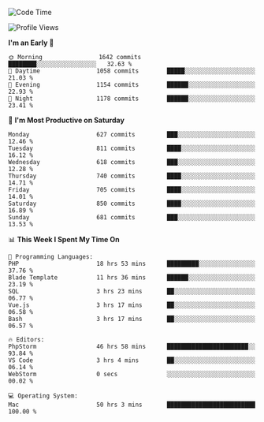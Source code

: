 <!--START_SECTION:waka-->
![Code Time](http://img.shields.io/badge/Code%20Time-4%2C058%20hrs%2010%20mins-blue)

![Profile Views](http://img.shields.io/badge/Profile%20Views-0-blue)

**I'm an Early 🐤** 

```text
🌞 Morning                1642 commits        ████████░░░░░░░░░░░░░░░░░   32.63 % 
🌆 Daytime                1058 commits        █████░░░░░░░░░░░░░░░░░░░░   21.03 % 
🌃 Evening                1154 commits        ██████░░░░░░░░░░░░░░░░░░░   22.93 % 
🌙 Night                  1178 commits        ██████░░░░░░░░░░░░░░░░░░░   23.41 % 
```
📅 **I'm Most Productive on Saturday** 

```text
Monday                   627 commits         ███░░░░░░░░░░░░░░░░░░░░░░   12.46 % 
Tuesday                  811 commits         ████░░░░░░░░░░░░░░░░░░░░░   16.12 % 
Wednesday                618 commits         ███░░░░░░░░░░░░░░░░░░░░░░   12.28 % 
Thursday                 740 commits         ████░░░░░░░░░░░░░░░░░░░░░   14.71 % 
Friday                   705 commits         ████░░░░░░░░░░░░░░░░░░░░░   14.01 % 
Saturday                 850 commits         ████░░░░░░░░░░░░░░░░░░░░░   16.89 % 
Sunday                   681 commits         ███░░░░░░░░░░░░░░░░░░░░░░   13.53 % 
```


📊 **This Week I Spent My Time On** 

```text
💬 Programming Languages: 
PHP                      18 hrs 53 mins      █████████░░░░░░░░░░░░░░░░   37.76 % 
Blade Template           11 hrs 36 mins      ██████░░░░░░░░░░░░░░░░░░░   23.19 % 
SQL                      3 hrs 23 mins       ██░░░░░░░░░░░░░░░░░░░░░░░   06.77 % 
Vue.js                   3 hrs 17 mins       ██░░░░░░░░░░░░░░░░░░░░░░░   06.58 % 
Bash                     3 hrs 17 mins       ██░░░░░░░░░░░░░░░░░░░░░░░   06.57 % 

🔥 Editors: 
PhpStorm                 46 hrs 58 mins      ███████████████████████░░   93.84 % 
VS Code                  3 hrs 4 mins        ██░░░░░░░░░░░░░░░░░░░░░░░   06.14 % 
WebStorm                 0 secs              ░░░░░░░░░░░░░░░░░░░░░░░░░   00.02 % 

💻 Operating System: 
Mac                      50 hrs 3 mins       █████████████████████████   100.00 % 
```


<!--END_SECTION:waka-->
